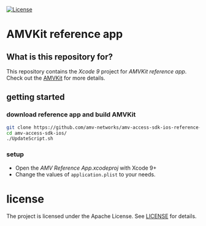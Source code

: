 [![License](https://img.shields.io/github/license/amv-networks/amv-access-sdk-ios-reference-app.svg?maxAge=2592000)](https://github.com/amv-networks/amv-access-sdk-ios-reference-app/blob/master/LICENSE)

# AMVKit reference app #

## What is this repository for? ##

This repository contains the *Xcode 9* project for *AMVKit reference app*.  
Check out the [AMVKit](https://github.com/amv-networks/amv-access-sdk-ios.git) for more details.

## getting started
### download reference app and build AMVKit
```bash
git clone https://github.com/amv-networks/amv-access-sdk-ios-reference-app.git
cd amv-access-sdk-ios/
./UpdateScript.sh 
```
### setup
* Open the *AMV Reference App.xcodeproj* with Xcode 9+
* Change the values of `application.plist` to your needs.

# license
The project is licensed under the Apache License. See [LICENSE](LICENSE) for details.
